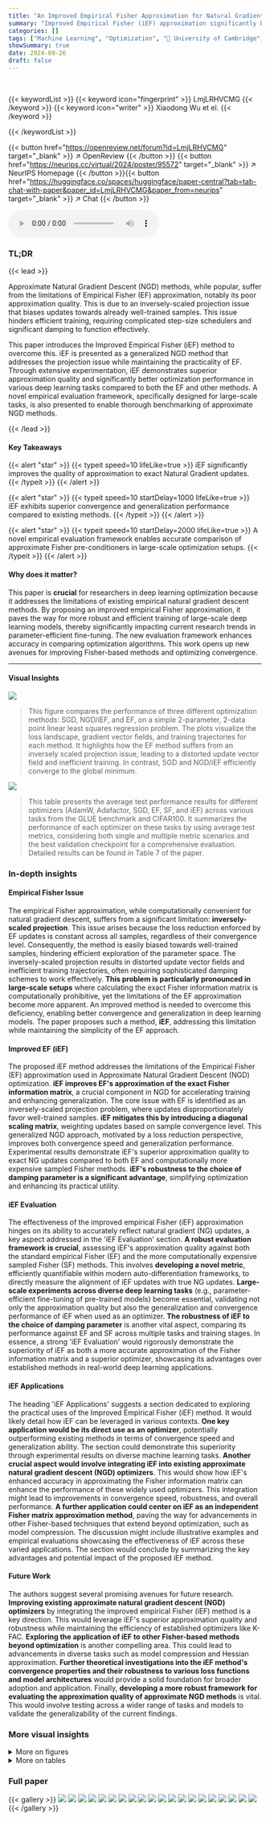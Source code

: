 ```yaml
---
title: "An Improved Empirical Fisher Approximation for Natural Gradient Descent"
summary: "Improved Empirical Fisher (iEF) approximation significantly boosts the performance of Natural Gradient Descent (NGD) optimizers, offering superior convergence and generalization."
categories: []
tags: ["Machine Learning", "Optimization", "🏢 University of Cambridge",]
showSummary: true
date: 2024-09-26
draft: false
---
```


<br>

{{< keywordList >}}
{{< keyword icon="fingerprint" >}} LmjLRHVCMG {{< /keyword >}}
{{< keyword icon="writer" >}} Xiaodong Wu et el. {{< /keyword >}}
 
{{< /keywordList >}}

{{< button href="https://openreview.net/forum?id=LmjLRHVCMG" target="_blank" >}}
↗ OpenReview
{{< /button >}}
{{< button href="https://neurips.cc/virtual/2024/poster/95572" target="_blank" >}}
↗ NeurIPS Homepage
{{< /button >}}{{< button href="https://huggingface.co/spaces/huggingface/paper-central?tab=tab-chat-with-paper&paper_id=LmjLRHVCMG&paper_from=neurips" target="_blank" >}}
↗ Chat
{{< /button >}}



<audio controls>
    <source src="https://ai-paper-reviewer.com/LmjLRHVCMG/podcast.wav" type="audio/wav">
    Your browser does not support the audio element.
</audio>


### TL;DR


{{< lead >}}

Approximate Natural Gradient Descent (NGD) methods, while popular, suffer from the limitations of Empirical Fisher (EF) approximation, notably its poor approximation quality.  This is due to an inversely-scaled projection issue that biases updates towards already well-trained samples. This issue hinders efficient training, requiring complicated step-size schedulers and significant damping to function effectively.

This paper introduces the Improved Empirical Fisher (iEF) method to overcome this.  iEF is presented as a generalized NGD method that addresses the projection issue while maintaining the practicality of EF. Through extensive experimentation, iEF demonstrates superior approximation quality and significantly better optimization performance in various deep learning tasks compared to both the EF and other methods.  A novel empirical evaluation framework, specifically designed for large-scale tasks, is also presented to enable thorough benchmarking of approximate NGD methods.

{{< /lead >}}


#### Key Takeaways

{{< alert "star" >}}
{{< typeit speed=10 lifeLike=true >}} iEF significantly improves the quality of approximation to exact Natural Gradient updates. {{< /typeit >}}
{{< /alert >}}

{{< alert "star" >}}
{{< typeit speed=10 startDelay=1000 lifeLike=true >}} iEF exhibits superior convergence and generalization performance compared to existing methods. {{< /typeit >}}
{{< /alert >}}

{{< alert "star" >}}
{{< typeit speed=10 startDelay=2000 lifeLike=true >}} A novel empirical evaluation framework enables accurate comparison of approximate Fisher pre-conditioners in large-scale optimization setups. {{< /typeit >}}
{{< /alert >}}

#### Why does it matter?
This paper is **crucial** for researchers in deep learning optimization because it addresses the limitations of existing empirical natural gradient descent methods. By proposing an improved empirical Fisher approximation, it paves the way for more robust and efficient training of large-scale deep learning models, thereby significantly impacting current research trends in parameter-efficient fine-tuning.  The new evaluation framework enhances accuracy in comparing optimization algorithms.  This work opens up new avenues for improving Fisher-based methods and optimizing convergence.

------
#### Visual Insights



![](https://ai-paper-reviewer.com/LmjLRHVCMG/figures_3_1.jpg)

> This figure compares the performance of three different optimization methods: SGD, NGD/iEF, and EF, on a simple 2-parameter, 2-data point linear least squares regression problem.  The plots visualize the loss landscape, gradient vector fields, and training trajectories for each method.  It highlights how the EF method suffers from an inversely scaled projection issue, leading to a distorted update vector field and inefficient training. In contrast, SGD and NGD/iEF efficiently converge to the global minimum.





![](https://ai-paper-reviewer.com/LmjLRHVCMG/tables_8_1.jpg)

> This table presents the average test performance results for different optimizers (AdamW, Adafactor, SGD, EF, SF, and iEF) across various tasks from the GLUE benchmark and CIFAR100.  It summarizes the performance of each optimizer on these tasks by using average test metrics, considering both single and multiple metric scenarios and the best validation checkpoint for a comprehensive evaluation.  Detailed results can be found in Table 7 of the paper.





### In-depth insights


#### Empirical Fisher Issue
The empirical Fisher approximation, while computationally convenient for natural gradient descent, suffers from a significant limitation: **inversely-scaled projection**.  This issue arises because the loss reduction enforced by EF updates is constant across all samples, regardless of their convergence level.  Consequently, the method is easily biased towards well-trained samples, hindering efficient exploration of the parameter space. The inversely-scaled projection results in distorted update vector fields and inefficient training trajectories, often requiring sophisticated damping schemes to work effectively. **This problem is particularly pronounced in large-scale setups** where calculating the exact Fisher information matrix is computationally prohibitive, yet the limitations of the EF approximation become more apparent. An improved method is needed to overcome this deficiency, enabling better convergence and generalization in deep learning models.  The paper proposes such a method, **iEF**, addressing this limitation while maintaining the simplicity of the EF approach.

#### Improved EF (iEF)
The proposed iEF method addresses the limitations of the Empirical Fisher (EF) approximation used in Approximate Natural Gradient Descent (NGD) optimization.  **iEF improves EF's approximation of the exact Fisher information matrix**, a crucial component in NGD for accelerating training and enhancing generalization.  The core issue with EF is identified as an inversely-scaled projection problem, where updates disproportionately favor well-trained samples.  **iEF mitigates this by introducing a diagonal scaling matrix**, weighting updates based on sample convergence level.  This generalized NGD approach, motivated by a loss reduction perspective, improves both convergence speed and generalization performance.  Experimental results demonstrate iEF's superior approximation quality to exact NG updates compared to both EF and computationally more expensive sampled Fisher methods.  **iEF's robustness to the choice of damping parameter is a significant advantage**, simplifying optimization and enhancing its practical utility.

#### iEF Evaluation
The effectiveness of the improved empirical Fisher (iEF) approximation hinges on its ability to accurately reflect natural gradient (NG) updates, a key aspect addressed in the 'iEF Evaluation' section.  **A robust evaluation framework is crucial**, assessing iEF's approximation quality against both the standard empirical Fisher (EF) and the more computationally expensive sampled Fisher (SF) methods. This involves **developing a novel metric**, efficiently quantifiable within modern auto-differentiation frameworks, to directly measure the alignment of iEF updates with true NG updates. **Large-scale experiments across diverse deep learning tasks** (e.g., parameter-efficient fine-tuning of pre-trained models) become essential, validating not only the approximation quality but also the generalization and convergence performance of iEF when used as an optimizer.  **The robustness of iEF to the choice of damping parameter** is another vital aspect, comparing its performance against EF and SF across multiple tasks and training stages. In essence, a strong 'iEF Evaluation' would rigorously demonstrate the superiority of iEF as both a more accurate approximation of the Fisher information matrix and a superior optimizer, showcasing its advantages over established methods in real-world deep learning applications.

#### iEF Applications
The heading 'iEF Applications' suggests a section dedicated to exploring the practical uses of the Improved Empirical Fisher (iEF) method.  It would likely detail how iEF can be leveraged in various contexts.  **One key application would be its direct use as an optimizer**, potentially outperforming existing methods in terms of convergence speed and generalization ability.  The section could demonstrate this superiority through experimental results on diverse machine learning tasks.  **Another crucial aspect would involve integrating iEF into existing approximate natural gradient descent (NGD) optimizers**.  This would show how iEF's enhanced accuracy in approximating the Fisher information matrix can enhance the performance of these widely used optimizers.  This integration might lead to improvements in convergence speed, robustness, and overall performance. **A further application could center on iEF as an independent Fisher matrix approximation method**, paving the way for advancements in other Fisher-based techniques that extend beyond optimization, such as model compression.  The discussion might include illustrative examples and empirical evaluations showcasing the effectiveness of iEF across these varied applications. The section would conclude by summarizing the key advantages and potential impact of the proposed iEF method.

#### Future Work
The authors suggest several promising avenues for future research.  **Improving existing approximate natural gradient descent (NGD) optimizers** by integrating the improved empirical Fisher (iEF) method is a key direction.  This would leverage iEF's superior approximation quality and robustness while maintaining the efficiency of established optimizers like K-FAC.  **Exploring the application of iEF to other Fisher-based methods beyond optimization** is another compelling area.  This could lead to advancements in diverse tasks such as model compression and Hessian approximation.  **Further theoretical investigations into the iEF method's convergence properties and their robustness to various loss functions and model architectures** would provide a solid foundation for broader adoption and application.  Finally, **developing a more robust framework for evaluating the approximation quality of approximate NGD methods** is vital.  This would involve testing across a wider range of tasks and models to validate the generalizability of the current findings.


### More visual insights

<details>
<summary>More on figures
</summary>


![](https://ai-paper-reviewer.com/LmjLRHVCMG/figures_7_1.jpg)

> This figure compares the approximation quality of three different Fisher information matrix approximation methods (EF, iEF, and SF) against standard SGD.  It shows the ratio of the approximation quality indicator (gamma) for each method relative to SGD across different training stages for three example tasks.  It also shows the gradient norm imbalance across training epochs.  The results indicate that iEF consistently provides a better approximation than EF and SF.


![](https://ai-paper-reviewer.com/LmjLRHVCMG/figures_8_1.jpg)

> This figure compares the approximation quality of EF, SF, and iEF methods to the exact natural gradient update with respect to the damping factor (λ) at different training stages.  The results show that iEF consistently provides better approximations than EF and SF, especially with near-zero damping factors.  EF and SF are highly sensitive to the choice of damping factor, requiring careful tuning across tasks and training stages.


![](https://ai-paper-reviewer.com/LmjLRHVCMG/figures_16_1.jpg)

> This figure compares the update vector fields and training trajectories of four optimization methods (SGD, NGD, iEF, and EF) on a simple 2D linear least squares regression problem.  It visually demonstrates the inversely-scaled projection issue of the EF method, showing how its update vector field is distorted and biased towards well-trained samples, leading to inefficient training. In contrast, NGD and iEF demonstrate more efficient and accurate convergence to the global minimum.


![](https://ai-paper-reviewer.com/LmjLRHVCMG/figures_21_1.jpg)

> This figure compares the approximation quality of four methods: iEF, ieKFAC, KFAC, and eKFAC to the exact natural gradient descent update.  The results are shown for three different tasks across various training stages.  The y-axis shows the ratio of each method's approximation quality to that of SGD, lower values indicating better approximations. The plot shows that ieKFAC consistently performs better than KFAC and eKFAC and approximates iEF well.


![](https://ai-paper-reviewer.com/LmjLRHVCMG/figures_29_1.jpg)

> This figure compares the approximation quality of EF, iEF, and SF methods to exact NG updates across different training stages.  Four plots are shown, visualizing: 1) EF's relative improvement over SGD; 2) iEF's relative improvement over SGD; 3) SF's relative improvement over iEF; and 4) the imbalance of gradient norms across samples.  The results indicate that iEF consistently provides better approximation quality than EF and SF.


![](https://ai-paper-reviewer.com/LmjLRHVCMG/figures_29_2.jpg)

> This figure presents a comparison of the approximation quality of three different methods (EF, iEF, and SF) to the exact natural gradient update against SGD.  The plots show the ratio of the approximation quality of each method relative to SGD across different training stages, for three example tasks.  The final plot displays the gradient norm imbalance across these tasks, which correlates with the approximation quality of the methods. The results indicate that iEF generally provides the best approximation.


![](https://ai-paper-reviewer.com/LmjLRHVCMG/figures_30_1.jpg)

> This figure shows how the approximation quality of EF, SF, and iEF methods changes with different damping factors (λ) at various training stages for the CoLA+T5+LoRA task.  The results demonstrate that iEF consistently outperforms EF and SF, especially with near-zero damping factors.  This highlights iEF's robustness and superior approximation quality compared to other methods.


![](https://ai-paper-reviewer.com/LmjLRHVCMG/figures_30_2.jpg)

> This figure compares the update vector fields of three different methods (Fisher, iEF, and EF) in a simple 2-parameter, 2-datum linear least-squares regression problem.  The plots show the loss landscapes and training trajectories for SGD, NGD/iEF, and EF updates. The EF method's update vector field is highly distorted compared to the NGD/iEF method, which adapts effectively to the problem's curvature.


![](https://ai-paper-reviewer.com/LmjLRHVCMG/figures_31_1.jpg)

> This figure compares the approximation quality of EF, SF, and iEF methods to the exact natural gradient update at different training stages for the CoLA+T5+LoRA task.  It shows how the approximation quality changes with the damping factor (λ), demonstrating that iEF consistently performs well with near-zero damping, unlike EF and SF, which require careful tuning of λ across different training stages.


![](https://ai-paper-reviewer.com/LmjLRHVCMG/figures_31_2.jpg)

> This figure compares the update vector fields and training trajectories of SGD, NGD/iEF, and EF methods on a simple 2D linear least squares regression problem.  It shows how EF updates are biased towards well-trained samples due to inverse scaling, resulting in a distorted update vector field and inefficient training. In contrast, NGD/iEF updates adapt to the curvature of the problem, leading to more efficient training.


![](https://ai-paper-reviewer.com/LmjLRHVCMG/figures_33_1.jpg)

> This figure compares the update vector fields and training trajectories of three different optimization methods (SGD, NGD/iEF, and EF) on a simple 2D linear least squares regression problem.  The plots visualize the loss landscape, illustrating how each method's updates behave differently in response to the problem's curvature and the location of individual data points. The EF method shows a highly distorted update vector field and inefficient training trajectories, highlighting its limitations, while the NGD/iEF methods adapt well to the curvature, demonstrating their superiority.


![](https://ai-paper-reviewer.com/LmjLRHVCMG/figures_34_1.jpg)

> This figure compares three different preconditioners (Fisher, iEF, and EF) for a simple linear least-squares regression problem. The plots show the loss landscape and training trajectories under SGD, NGD/iEF, and EF updates.  It visualizes how the EF method suffers from an inversely-scaled projection issue, resulting in a distorted update vector field and inefficient training, while NGD/iEF updates efficiently adapt to the curvature of the problem.


![](https://ai-paper-reviewer.com/LmjLRHVCMG/figures_36_1.jpg)

> This figure compares the update vector fields of three different methods: SGD, NGD/iEF, and EF, on a simple 2-parameter, 2-data point linear least-squares regression problem.  The figure visually demonstrates the inversely-scaled projection issue in the EF method, showing how the EF updates are biased towards well-trained samples, leading to distorted trajectories and inefficient convergence. In contrast, SGD and NGD/iEF show efficient convergence to the global minimum.


![](https://ai-paper-reviewer.com/LmjLRHVCMG/figures_36_2.jpg)

> This figure compares the approximation quality of EF, SF, and iEF methods to the exact natural gradient update at different training stages for the CoLA+T5+LoRA task.  The x-axis represents the damping factor (λ), and the y-axis represents the relative approximation quality improvement over SGD (lower is better). The figure shows that iEF consistently outperforms EF and SF, especially with near-zero damping, highlighting its robustness and superior approximation quality.


</details>




<details>
<summary>More on tables
</summary>


![](https://ai-paper-reviewer.com/LmjLRHVCMG/tables_25_1.jpg)
> This table presents the average test performance results for different optimizers across multiple tasks (GLUE and CIFAR100).  It shows the average test scores achieved by AdamW, Adafactor, SGD, EF, SF, and iEF optimizers. For GLUE tasks, the average across the seven individual tasks is reported. For tasks with two metrics, those metrics are averaged. The results highlight the best performing optimizer for each task, indicating the superior performance of the iEF optimizer compared to the others.

![](https://ai-paper-reviewer.com/LmjLRHVCMG/tables_27_1.jpg)
> This table presents the average test performance of different optimizers (AdamW, Adafactor, SGD, EF, SF, and iEF) on GLUE and CIFAR100 datasets.  For GLUE, the average across seven tasks is reported, with averages calculated for tasks having two metrics. The best validation accuracy checkpoint determines the reported test results.  For comprehensive details, refer to Table 7.

![](https://ai-paper-reviewer.com/LmjLRHVCMG/tables_28_1.jpg)
> This table details the hyperparameters used for training different models on various tasks.  It specifies the number of epochs used for training and the frequency at which the model's performance was evaluated on a validation set during the training process.

![](https://ai-paper-reviewer.com/LmjLRHVCMG/tables_29_1.jpg)
> This table shows the test performance of different optimizers (AdamW, Adafactor, SGD, EF, SF, and iEF) on various tasks and model architectures (Prompt Tuning and LoRA).  It displays the best test accuracy achieved for each combination and uses task-specific metrics (accuracy, F1-score, Matthew's correlation coefficient). The table highlights the performance of each optimizer compared to others across different tasks. 

![](https://ai-paper-reviewer.com/LmjLRHVCMG/tables_30_1.jpg)
> This table presents the average test performance results for different optimization methods applied to GLUE and CIFAR100 datasets.  It shows the average test scores for seven GLUE tasks and one CIFAR100 task, considering both Prompt Tuning and LoRA parameter-efficient fine-tuning methods.  The table highlights the best-performing optimization method (iEF) across various tasks.

![](https://ai-paper-reviewer.com/LmjLRHVCMG/tables_31_1.jpg)
> This table presents the average test performance results for different optimizers across various tasks (GLUE and CIFAR100).  It shows the average test score for seven GLUE tasks and the CIFAR100 task.  For GLUE, the average of the seven tasks' metrics is reported, and for tasks with two metrics, those are averaged. The test results are based on the best validation accuracy checkpoint for each model.  For more detailed results and metric explanations, refer to Table 7.

![](https://ai-paper-reviewer.com/LmjLRHVCMG/tables_32_1.jpg)
> This table shows the average test performance of different optimization methods (AdamW, Adafactor, SGD, EF, SF, iEF) on the GLUE and CIFAR100 datasets.  The average metric scores across the seven GLUE tasks are used as the final score; for tasks with multiple metrics, the averages are reported.  The results represent the best validation accuracy checkpoint for each task and optimization method. For more detailed information, including individual task scores, consult Table 7.

![](https://ai-paper-reviewer.com/LmjLRHVCMG/tables_35_1.jpg)
> This table presents the validation and test accuracy achieved by different optimizers (iEF, Adam, SGD, SF, EF) when training a Multilayer Perceptron (MLP) model from scratch on the CIFAR-10 dataset.  The results highlight the superior performance of the iEF optimizer in achieving higher accuracy compared to other methods.

</details>




### Full paper

{{< gallery >}}
<img src="https://ai-paper-reviewer.com/LmjLRHVCMG/1.png" class="grid-w50 md:grid-w33 xl:grid-w25" />
<img src="https://ai-paper-reviewer.com/LmjLRHVCMG/2.png" class="grid-w50 md:grid-w33 xl:grid-w25" />
<img src="https://ai-paper-reviewer.com/LmjLRHVCMG/3.png" class="grid-w50 md:grid-w33 xl:grid-w25" />
<img src="https://ai-paper-reviewer.com/LmjLRHVCMG/4.png" class="grid-w50 md:grid-w33 xl:grid-w25" />
<img src="https://ai-paper-reviewer.com/LmjLRHVCMG/5.png" class="grid-w50 md:grid-w33 xl:grid-w25" />
<img src="https://ai-paper-reviewer.com/LmjLRHVCMG/6.png" class="grid-w50 md:grid-w33 xl:grid-w25" />
<img src="https://ai-paper-reviewer.com/LmjLRHVCMG/7.png" class="grid-w50 md:grid-w33 xl:grid-w25" />
<img src="https://ai-paper-reviewer.com/LmjLRHVCMG/8.png" class="grid-w50 md:grid-w33 xl:grid-w25" />
<img src="https://ai-paper-reviewer.com/LmjLRHVCMG/9.png" class="grid-w50 md:grid-w33 xl:grid-w25" />
<img src="https://ai-paper-reviewer.com/LmjLRHVCMG/10.png" class="grid-w50 md:grid-w33 xl:grid-w25" />
<img src="https://ai-paper-reviewer.com/LmjLRHVCMG/11.png" class="grid-w50 md:grid-w33 xl:grid-w25" />
<img src="https://ai-paper-reviewer.com/LmjLRHVCMG/12.png" class="grid-w50 md:grid-w33 xl:grid-w25" />
<img src="https://ai-paper-reviewer.com/LmjLRHVCMG/13.png" class="grid-w50 md:grid-w33 xl:grid-w25" />
<img src="https://ai-paper-reviewer.com/LmjLRHVCMG/14.png" class="grid-w50 md:grid-w33 xl:grid-w25" />
<img src="https://ai-paper-reviewer.com/LmjLRHVCMG/15.png" class="grid-w50 md:grid-w33 xl:grid-w25" />
<img src="https://ai-paper-reviewer.com/LmjLRHVCMG/16.png" class="grid-w50 md:grid-w33 xl:grid-w25" />
<img src="https://ai-paper-reviewer.com/LmjLRHVCMG/17.png" class="grid-w50 md:grid-w33 xl:grid-w25" />
<img src="https://ai-paper-reviewer.com/LmjLRHVCMG/18.png" class="grid-w50 md:grid-w33 xl:grid-w25" />
<img src="https://ai-paper-reviewer.com/LmjLRHVCMG/19.png" class="grid-w50 md:grid-w33 xl:grid-w25" />
<img src="https://ai-paper-reviewer.com/LmjLRHVCMG/20.png" class="grid-w50 md:grid-w33 xl:grid-w25" />
{{< /gallery >}}